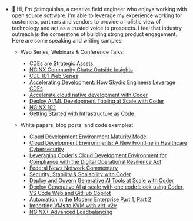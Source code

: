 - 👋 Hi, I’m @timquinlan, a creative field engineer who enjoys working with open source software. I'm able to leverage my experience working for customers, partners and vendors to provide a holistic view of technology and act as a trusted voice to prospects. I feel that industry outreach is the cornerstone of building strong product engagement. Here are some speaking and writing samples:

    - Web Series, Webinars & Conference Talks:
        - [CDEs are Strategic Assets](https://youtu.be/6fxbaK-D6j8?si=56m1CV66Gjf1LlYL)
        - [NGINX Community Chats: Outside Insights](https://youtu.be/0i12ptACDtI?si=INae2wWVwgyrpI5y)
        - [CDE 101 Web Series](https://youtube.com/playlist?list=PLQepvBEEArfmXfnZHSRQj_puTN7BVXcg2&si=RALDe_ifTEvhNhEa)
        - [Accelerating Development: How Skydio Engineers Leverage CDEs](https://coder.com/webinars/accelerating-development-how-skydio-engineers-leverage-cdes/register)
        - [Accelerate cloud native development with Coder](https://www.youtube.com/watch?v=0vK10Z7LF6A)
        - [Deploy AI/ML Development Tooling at Scale with Coder](https://coder.com/webinars/deploy-ai-ml-development-tooling-at-scale-with-coder/register)
        - [NGINX 102](https://www.youtube.com/live/DjOgRbHnvwU?feature=share&t=14706)
        - [Getting Started with Infrastructure as Code](https://youtu.be/f_lo_8-5cMs)

          
    - White papers, blog posts, and code examples:
        - [Cloud Development Environment Maturity Model](https://coder.com/ebooks-and-reports/ebooks/cloud-development-environment-maturity-model)
        - [Cloud Development Environments: A New Frontline in Healthcare Cybersecurity](https://hitconsultant.net/2024/09/27/cloud-development-environments-healthcare-cybersecurity/)
        - [Leveraging Coder's Cloud Development Environment for Compliance with the Digital Operational Resilience Act](https://coder.com/blog/leveraging-coder-s-cloud-development-environment-for-compliance-with-the-digital) 
        - [Federal News Network Commentary](https://federalnewsnetwork.com/commentary/2024/08/cloud-development-environments-can-help-software-become-more-secure/)
        - [Security, Stability & Scalability with Coder](https://coder.com/blog/security-stability-scalability-with-coder)
        - [Deploy and Govern Generative AI Tools at Scale with Coder](https://coder.com/blog/deploy-generative-ai-tools-at-scale-with-coder)
        - [Deploy Generative AI at scale with one code block using Coder, VS Code Web and GitHub Copilot](https://coder.com/blog/deploy-generative-ai-at-scale-with-one-code-block-using-coder-vs-code-web-and-git)
        - [Automation in the Modern Enterprise Part 1](https://www.redhat.com/en/blog/automation-modern-enterprise-part-1), [Part 2](https://www.redhat.com/en/blog/automation-modern-enterprise-part-2)
        - [Importing VMs to KVM with virt-v2v](https://www.redhat.com/en/blog/importing-vms-kvm-virt-v2v)
        - [NGINX+ Advanced Loadbalancing](https://github.com/timquinlan/nginxplus-loadbalancing)

<!---
timquinlan/timquinlan is a ✨ special ✨ repository because its `README.md` (this file) appears on your GitHub profile.
You can click the Preview link to take a look at your changes.
--->

